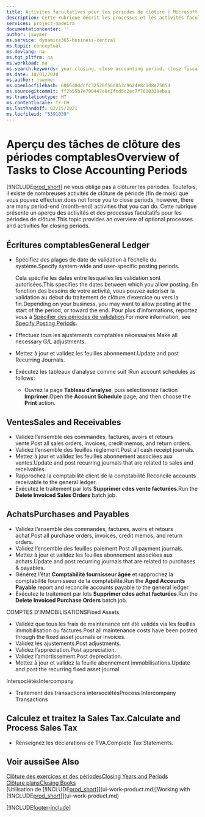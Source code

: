 ```yaml
---
title: Activités facultatives pour les périodes de clôture | Microsoft Docs
description: Cette rubrique décrit les processus et les activités facultatifs pour la clôture des périodes comptables dans Business Central.
services: project-madeira
documentationcenter: ''
author: jswymer
ms.service: dynamics365-business-central
ms.topic: conceptual
ms.devlang: na
ms.tgt_pltfrm: na
ms.workload: na
ms.search.keywords: year closing, close accounting period, close fiscal year, aging, creditor payments, vendor payments
ms.date: 10/01/2020
ms.author: jswymer
ms.openlocfilehash: 6066d0ddcfc32520f56d053c9624e8c1d8e7505d
ms.sourcegitcommit: ff2b55b7e790447e0c1fcd5c2ec7f7610338ebaa
ms.translationtype: HT
ms.contentlocale: fr-CH
ms.lasthandoff: 02/15/2021
ms.locfileid: "5391039"
---
```

# <a name="overview-of-tasks-to-close-accounting-periods"></a><span data-ttu-id="49aef-103">Aperçu des tâches de clôture des périodes comptables</span><span class="sxs-lookup"><span data-stu-id="49aef-103">Overview of Tasks to Close Accounting Periods</span></span>
[!INCLUDE[prod_short](includes/prod_short.md)] <span data-ttu-id="49aef-104">ne vous oblige pas à clôturer les périodes. Toutefois, il existe de nombreuses activités de clôture de période (fin de mois) que vous pouvez effectuer.</span><span class="sxs-lookup"><span data-stu-id="49aef-104">does not force you to close periods, however, there are many period-end (month-end) activities that you can do.</span></span> <span data-ttu-id="49aef-105">Cette rubrique présente un aperçu des activités et des processus facultatifs pour les périodes de clôture.</span><span class="sxs-lookup"><span data-stu-id="49aef-105">This topic provides an overview of optional processes and activities for closing periods.</span></span>  

## <a name="general-ledger"></a><span data-ttu-id="49aef-106">Écritures comptables</span><span class="sxs-lookup"><span data-stu-id="49aef-106">General Ledger</span></span>
* <span data-ttu-id="49aef-107">Spécifiez des plages de date de validation à l’échelle du système.</span><span class="sxs-lookup"><span data-stu-id="49aef-107">Specify system-wide and user-specific posting periods.</span></span>  

    <span data-ttu-id="49aef-108">Cela spécifie les dates entre lesquelles les validation sont autorisées.</span><span class="sxs-lookup"><span data-stu-id="49aef-108">This specifies the dates between which you allow posting.</span></span> <span data-ttu-id="49aef-109">En fonction des besoins de votre activité, vous pouvez autoriser la validation au début du traitement de clôture d’exercice ou vers la fin.</span><span class="sxs-lookup"><span data-stu-id="49aef-109">Depending on your business, you may want to allow posting at the start of the period, or toward the end.</span></span> <span data-ttu-id="49aef-110">Pour plus d’informations, reportez vous à [Spécifier des périodes de validation](finance-how-specify-posting-periods.md).</span><span class="sxs-lookup"><span data-stu-id="49aef-110">For more information, see [Specify Posting Periods](finance-how-specify-posting-periods.md).</span></span>  
* <span data-ttu-id="49aef-111">Effectuez tous les ajustements comptables nécessaires.</span><span class="sxs-lookup"><span data-stu-id="49aef-111">Make all necessary G/L adjustments.</span></span>  
* <span data-ttu-id="49aef-112">Mettez à jour et validez les feuilles abonnement.</span><span class="sxs-lookup"><span data-stu-id="49aef-112">Update and post Recurring Journals.</span></span>  
  <!--* Process Consolidations-->
* <span data-ttu-id="49aef-113">Exécutez les tableaux d’analyse comme suit :</span><span class="sxs-lookup"><span data-stu-id="49aef-113">Run account schedules as follows:</span></span>  
  * <span data-ttu-id="49aef-114">Ouvrez la page **Tableau d’analyse**, puis sélectionnez l’action **Imprimer**.</span><span class="sxs-lookup"><span data-stu-id="49aef-114">Open the **Account Schedule** page, and then choose the **Print** action.</span></span>  

## <a name="sales-and-receivables"></a><span data-ttu-id="49aef-115">Ventes</span><span class="sxs-lookup"><span data-stu-id="49aef-115">Sales and Receivables</span></span>
* <span data-ttu-id="49aef-116">Validez l’ensemble des commandes, factures, avoirs et retours vente.</span><span class="sxs-lookup"><span data-stu-id="49aef-116">Post all sales orders, invoices, credit memos, and return orders.</span></span>  
* <span data-ttu-id="49aef-117">Validez l’ensemble des feuilles règlement.</span><span class="sxs-lookup"><span data-stu-id="49aef-117">Post all cash receipt journals.</span></span>  
* <span data-ttu-id="49aef-118">Mettez à jour et validez les feuilles abonnement associées aux ventes.</span><span class="sxs-lookup"><span data-stu-id="49aef-118">Update and post recurring journals that are related to sales and receivables.</span></span>  
* <span data-ttu-id="49aef-119">Rapprochez la comptabilité client de la comptabilité.</span><span class="sxs-lookup"><span data-stu-id="49aef-119">Reconcile accounts receivable to the general ledger.</span></span>  
* <span data-ttu-id="49aef-120">Exécutez le traitement par lots **Supprimer cdes vente facturées**.</span><span class="sxs-lookup"><span data-stu-id="49aef-120">Run the **Delete Invoiced Sales Orders** batch job.</span></span>  

## <a name="purchases-and-payables"></a><span data-ttu-id="49aef-121">Achats</span><span class="sxs-lookup"><span data-stu-id="49aef-121">Purchases and Payables</span></span>
* <span data-ttu-id="49aef-122">Validez l’ensemble des commandes, factures, avoirs et retours achat.</span><span class="sxs-lookup"><span data-stu-id="49aef-122">Post all purchase orders, invoices, credit memos, and return orders.</span></span>  
* <span data-ttu-id="49aef-123">Validez l’ensemble des feuilles paiement.</span><span class="sxs-lookup"><span data-stu-id="49aef-123">Post all payment journals.</span></span>  
* <span data-ttu-id="49aef-124">Mettez à jour et validez les feuilles abonnement associées aux achats.</span><span class="sxs-lookup"><span data-stu-id="49aef-124">Update and post recurring journals that are related to purchases & payables.</span></span>  
* <span data-ttu-id="49aef-125">Générez l’état **Comptabilité fournisseur âgée** et rapprochez la comptabilité fournisseur de la comptabilité.</span><span class="sxs-lookup"><span data-stu-id="49aef-125">Run the **Aged Accounts Payable** report and reconcile accounts payable to the general ledger.</span></span>  
* <span data-ttu-id="49aef-126">Exécutez le traitement par lots **Supprimer cdes achat facturées**.</span><span class="sxs-lookup"><span data-stu-id="49aef-126">Run the **Delete Invoiced Purchase Orders** batch job.</span></span>  

<span data-ttu-id="49aef-127">COMPTES D’IMMOBILISATIONS</span><span class="sxs-lookup"><span data-stu-id="49aef-127">Fixed Assets</span></span>
* <span data-ttu-id="49aef-128">Validez que tous les frais de maintenance ont été validés via les feuilles immobilisation ou factures.</span><span class="sxs-lookup"><span data-stu-id="49aef-128">Post all maintenance costs have been posted through the fixed asset journals or invoices.</span></span>
* <span data-ttu-id="49aef-129">Validez les ajustements.</span><span class="sxs-lookup"><span data-stu-id="49aef-129">Post adjustments.</span></span>
* <span data-ttu-id="49aef-130">Validez l’appréciation.</span><span class="sxs-lookup"><span data-stu-id="49aef-130">Post appreciation.</span></span>
* <span data-ttu-id="49aef-131">Validez l’amortissement.</span><span class="sxs-lookup"><span data-stu-id="49aef-131">Post depreciation.</span></span>
* <span data-ttu-id="49aef-132">Mettez à jour et validez la feuille abonnement immobilisations.</span><span class="sxs-lookup"><span data-stu-id="49aef-132">Update and post the recurring fixed asset journal.</span></span>

<span data-ttu-id="49aef-133">Intersociétés</span><span class="sxs-lookup"><span data-stu-id="49aef-133">Intercompany</span></span>
* <span data-ttu-id="49aef-134">Traitement des transactions intersociétés</span><span class="sxs-lookup"><span data-stu-id="49aef-134">Process Intercompany Transactions</span></span>

## <a name="calculate-and-process-sales-tax"></a><span data-ttu-id="49aef-135">Calculez et traitez la Sales Tax.</span><span class="sxs-lookup"><span data-stu-id="49aef-135">Calculate and Process Sales Tax</span></span>
* <span data-ttu-id="49aef-136">Renseignez les déclarations de TVA.</span><span class="sxs-lookup"><span data-stu-id="49aef-136">Complete Tax Statements.</span></span>  

## <a name="see-also"></a><span data-ttu-id="49aef-137">Voir aussi</span><span class="sxs-lookup"><span data-stu-id="49aef-137">See Also</span></span>
[<span data-ttu-id="49aef-138">Clôture des exercices et des périodes</span><span class="sxs-lookup"><span data-stu-id="49aef-138">Closing Years and Periods</span></span>](year-close-years-periods.md)  
[<span data-ttu-id="49aef-139">Clôture plans</span><span class="sxs-lookup"><span data-stu-id="49aef-139">Closing Books</span></span>](year-close-books.md)  
<span data-ttu-id="49aef-140">[Utilisation de [!INCLUDE[prod_short](includes/prod_short.md)]](ui-work-product.md)</span><span class="sxs-lookup"><span data-stu-id="49aef-140">[Working with [!INCLUDE[prod_short](includes/prod_short.md)]](ui-work-product.md)</span></span>


[!INCLUDE[footer-include](includes/footer-banner.md)]